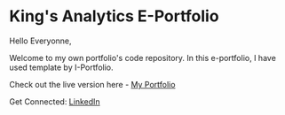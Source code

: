# King's Analytics E-Portfolio

Hello Everyonne,

Welcome to my own portfolio's code repository. In this e-portfolio, I have used template by I-Portfolio.

Check out the live version here - [My Portfolio](https://scorpionking0147.github.io/kingsanalytics.github.io/)

Get Connected: [LinkedIn](https://www.linkedin.com/in/kingsley-onyenanu-a42945200/)

